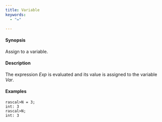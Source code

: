 ```yaml
---
title: Variable
keywords:
  - "="

---
```


#### Synopsis

Assign to a variable.

#### Description

The expression _Exp_ is evaluated and its value is assigned to the variable _Var_.

#### Examples

```rascal-shell 
rascal>N = 3;
int: 3
rascal>N;
int: 3
```

